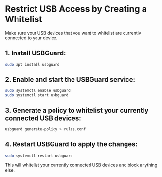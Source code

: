 # Restrict USB Access by Creating a Whitelist

Make sure your USB devices that you want to whitelist are currently connected to your device.

## 1. Install USBGuard:

```bash
sudo apt install usbguard
```

## 2. Enable and start the USBGuard service:

```bash
sudo systemctl enable usbguard
sudo systemctl start usbguard
```

## 3. Generate a policy to whitelist your currently connected USB devices:

```bash
usbguard generate-policy > rules.conf
```

## 4. Restart USBGuard to apply the changes:

```bash
sudo systemctl restart usbguard
```

This will whitelist your currently connected USB devices and block anything else.
